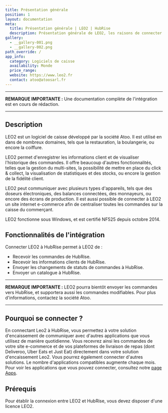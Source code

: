```yaml
---
title: Présentation générale
position: 1
layout: documentation
meta:
  title: Présentation générale | LEO2 | HubRise
  description: Présentation générale de LEO2, les raisons de connecter votre caisse à HubRise et liste des fonctionnalités de l'intégration avec HubRise.
gallery:
  - __gallery-001.png
  - __gallery-002.png
path_override: /
app_info:
  category: Logiciels de caisse
  availability: Monde
  price_range:
  website: https://www.leo2.fr
  contact: atoo@atoosarl.fr
---
```


---

**REMARQUE IMPORTANTE :** Une documentation complète de l'intégration est en cours de rédaction.

---

## Description

LEO2 est un logiciel de caisse développé par la société Atoo. Il est utilisé en dans de nombreux domaines, tels que la restauration, la boulangerie, ou encore la coiffure.

LEO2 permet d'enregistrer les informations client et de visualiser l'historique des commandes. Il offre beaucoup d'autres fonctionnalités, telles que la gestion du multi-sites, la possibilité de mettre en place du click & collect, la visualisation de statistiques et des stocks, ou encore la gestion de la fidélité client.

LEO2 peut communiquer avec plusieurs types d'appareils, tels que des doseurs électroniques, des balances connectées, des
monnayeurs, ou encore des écrans de production. Il est aussi possible de connecter à LEO2 un site internet e-commerce afin de centraliser toutes les commandes sur la caisse du commerçant.

LEO2 fonctionne sous Windows, et est certifié NF525 depuis octobre 2014.

## Fonctionnalités de l'intégration

Connecter LEO2 à HubRise permet à LEO2 de :

- Recevoir les commandes de HubRise.
- Recevoir les informations clients de HubRise.
- Envoyer les changements de statuts de commandes à HubRise.
- Envoyer un catalogue à HubRise.

---

**REMARQUE IMPORTANTE :** LEO2 pourra bientôt envoyer les commandes vers HubRise, et supportera aussi les commandes modifiables. Pour plus d'informations, contactez la société Atoo.

---

## Pourquoi se connecter ?

En connectant Leo2 à HubRise, vous permettez à votre solution d'encaissement de communiquer avec d'autres applications que vous utilisez de manière quotidienne. Vous recevrez ainsi les commandes de votre site e-commerce et de vos plateformes de livraison de repas (dont Deliveroo, Uber Eats et Just Eat) directement dans votre solution d'encaissement Leo2. Vous pourrez également connecter d'autres solutions. Le nombre d'applications compatibles augmente chaque mois. Pour voir les applications que vous pouvez connecter, consultez notre [page Apps](/apps).

## Prérequis

Pour établir la connexion entre LEO2 et HubRise, vous devez disposer d'une licence LEO2.
